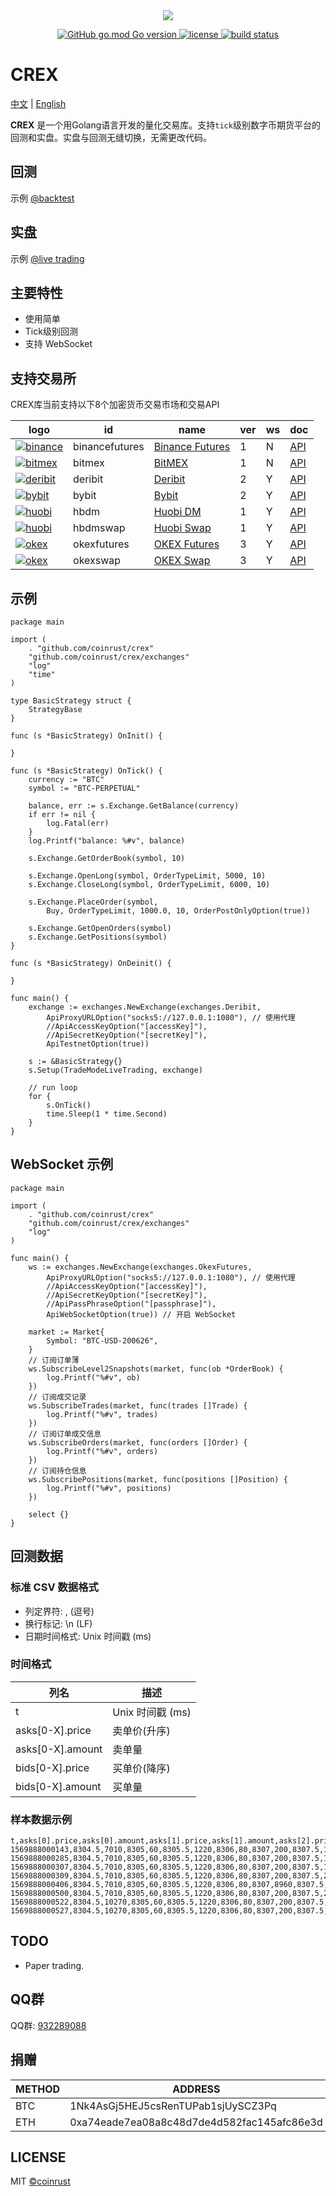 <div align=center><img src="https://raw.githubusercontent.com/coinrust/crex/master/images/logo.png" /></div>

<p align="center">
  <a href="https://github.com/golang/go">
    <img alt="GitHub go.mod Go version" src="https://img.shields.io/github/go-mod/go-version/coinrust/crex">
  </a>

  <a href="https://github.com/coinrust/crex/master/LICENSE">
    <img src="https://img.shields.io/github/license/mashape/apistatus.svg" alt="license">
  </a>
  <a href="https://www.travis-ci.com/coinrust/crex">
    <img src="https://www.travis-ci.com/coinrust/crex.svg?branch=master" alt="build status">
  </a>
</p>

# CREX

[中文](README.md) | [English](README_en.md)

**CREX** 是一个用Golang语言开发的量化交易库。支持`tick`级别数字币期货平台的回测和实盘。实盘与回测无缝切换，无需更改代码。

## 回测
示例 [@backtest](https://github.com/coinrust/crex/blob/master/examples/backtest/main.go)

## 实盘
示例 [@live trading](https://github.com/coinrust/crex/blob/master/examples/live/main.go)

## 主要特性
* 使用简单
* Tick级别回测
* 支持 WebSocket

## 支持交易所
CREX库当前支持以下8个加密货币交易市场和交易API

| logo                                                                                                                                             | id             | name                                                                      | ver | ws  | doc                                                               |
| ------------------------------------------------------------------------------------------------------------------------------------------------ | -------------- | ------------------------------------------------------------------------- | --- | --- | ----------------------------------------------------------------- |
| [![binance](https://raw.githubusercontent.com/coinrust/crex/master/images/binance.jpg)](https://www.binance.com/cn/register?ref=10916733)        | binancefutures | [Binance Futures](https://www.binance.com/cn/register?ref=10916733)       | 1   | N   | [API](https://binance-docs.github.io/apidocs/futures/cn/)         |
| [![bitmex](https://raw.githubusercontent.com/coinrust/crex/master/images/bitmex.jpg)](https://www.bitmex.com/register/o0Duru)                    | bitmex         | [BitMEX](https://www.bitmex.com/register/o0Duru)                          | 1   | N   | [API](https://www.bitmex.com/app/apiOverview)                     |
| [![deribit](https://raw.githubusercontent.com/coinrust/crex/master/images/deribit.jpg)](https://www.deribit.com/reg-7357.93)                     | deribit        | [Deribit](https://www.deribit.com/reg-7357.93)                            | 2   | Y   | [API](https://docs.deribit.com/)                                  |
| [![bybit](https://raw.githubusercontent.com/coinrust/crex/master/images/bybit.jpg)](https://www.bybit.com/app/register?ref=qQggy)                | bybit          | [Bybit](https://www.bybit.com/app/register?ref=qQggy)                     | 2   | Y   | [API](https://bybit-exchange.github.io/docs/inverse/)             |
| [![huobi](https://raw.githubusercontent.com/coinrust/crex/master/images/huobi.jpg)](https://www.huobi.io/zh-cn/topic/invited/?invite_code=7hzc5) | hbdm           | [Huobi DM](https://www.huobi.io/zh-cn/topic/invited/?invite_code=7hzc5)   | 1   | Y   | [API](https://docs.huobigroup.com/docs/dm/v1/cn/)                 |
| [![huobi](https://raw.githubusercontent.com/coinrust/crex/master/images/huobi.jpg)](https://www.huobi.io/zh-cn/topic/invited/?invite_code=7hzc5) | hbdmswap       | [Huobi Swap](https://www.huobi.io/zh-cn/topic/invited/?invite_code=7hzc5) | 1   | Y   | [API](https://docs.huobigroup.com/docs/coin_margined_swap/v1/cn/) |
| [![okex](https://raw.githubusercontent.com/coinrust/crex/master/images/okex.jpg)](https://www.okex.com/join/1890951)                             | okexfutures    | [OKEX Futures](https://www.okex.com/join/1890951)                         | 3   | Y   | [API](https://www.okex.me/docs/zh/#futures-README)                |
| [![okex](https://raw.githubusercontent.com/coinrust/crex/master/images/okex.jpg)](https://www.okex.com/join/1890951)                             | okexswap       | [OKEX Swap](https://www.okex.com/join/1890951)                            | 3   | Y   | [API](https://www.okex.me/docs/zh/#swap-README)                   |

## 示例
```golang
package main

import (
	. "github.com/coinrust/crex"
	"github.com/coinrust/crex/exchanges"
	"log"
	"time"
)

type BasicStrategy struct {
	StrategyBase
}

func (s *BasicStrategy) OnInit() {

}

func (s *BasicStrategy) OnTick() {
	currency := "BTC"
	symbol := "BTC-PERPETUAL"

	balance, err := s.Exchange.GetBalance(currency)
	if err != nil {
		log.Fatal(err)
	}
	log.Printf("balance: %#v", balance)

	s.Exchange.GetOrderBook(symbol, 10)

	s.Exchange.OpenLong(symbol, OrderTypeLimit, 5000, 10)
	s.Exchange.CloseLong(symbol, OrderTypeLimit, 6000, 10)

	s.Exchange.PlaceOrder(symbol,
		Buy, OrderTypeLimit, 1000.0, 10, OrderPostOnlyOption(true))

	s.Exchange.GetOpenOrders(symbol)
	s.Exchange.GetPositions(symbol)
}

func (s *BasicStrategy) OnDeinit() {

}

func main() {
	exchange := exchanges.NewExchange(exchanges.Deribit,
		ApiProxyURLOption("socks5://127.0.0.1:1080"), // 使用代理
		//ApiAccessKeyOption("[accessKey]"),
		//ApiSecretKeyOption("[secretKey]"),
		ApiTestnetOption(true))

	s := &BasicStrategy{}
	s.Setup(TradeModeLiveTrading, exchange)

	// run loop
	for {
		s.OnTick()
		time.Sleep(1 * time.Second)
	}
}
```

## WebSocket 示例
```golang
package main

import (
	. "github.com/coinrust/crex"
	"github.com/coinrust/crex/exchanges"
	"log"
)

func main() {
	ws := exchanges.NewExchange(exchanges.OkexFutures,
		ApiProxyURLOption("socks5://127.0.0.1:1080"), // 使用代理
		//ApiAccessKeyOption("[accessKey]"),
		//ApiSecretKeyOption("[secretKey]"),
		//ApiPassPhraseOption("[passphrase]"),
		ApiWebSocketOption(true)) // 开启 WebSocket

	market := Market{
		Symbol: "BTC-USD-200626",
	}
	// 订阅订单薄
	ws.SubscribeLevel2Snapshots(market, func(ob *OrderBook) {
		log.Printf("%#v", ob)
	})
	// 订阅成交记录
	ws.SubscribeTrades(market, func(trades []Trade) {
		log.Printf("%#v", trades)
	})
	// 订阅订单成交信息
	ws.SubscribeOrders(market, func(orders []Order) {
		log.Printf("%#v", orders)
	})
	// 订阅持仓信息
	ws.SubscribePositions(market, func(positions []Position) {
		log.Printf("%#v", positions)
	})

	select {}
}
```

## 回测数据
### 标准 CSV 数据格式
* 列定界符: , (逗号)
* 换行标记: \n (LF)
* 日期时间格式: Unix 时间戳 (ms)

### 时间格式
| 列名              | 描述                             |
| ---------------- |--------------------------------- |
| t                | Unix 时间戳 (ms)                  |
| asks[0-X].price  | 卖单价(升序)                      |
| asks[0-X].amount | 卖单量                            |
| bids[0-X].price  | 买单价(降序)                      |
| bids[0-X].amount | 买单量                            |

### 样本数据示例
```csv
t,asks[0].price,asks[0].amount,asks[1].price,asks[1].amount,asks[2].price,asks[2].amount,asks[3].price,asks[3].amount,asks[4].price,asks[4].amount,asks[5].price,asks[5].amount,asks[6].price,asks[6].amount,asks[7].price,asks[7].amount,asks[8].price,asks[8].amount,asks[9].price,asks[9].amount,bids[0].price,bids[0].amount,bids[1].price,bids[1].amount,bids[2].price,bids[2].amount,bids[3].price,bids[3].amount,bids[4].price,bids[4].amount,bids[5].price,bids[5].amount,bids[6].price,bids[6].amount,bids[7].price,bids[7].amount,bids[8].price,bids[8].amount,bids[9].price,bids[9].amount
1569888000143,8304.5,7010,8305,60,8305.5,1220,8306,80,8307,200,8307.5,1650,8308,68260,8308.5,120000,8309,38400,8309.5,8400,8304,185750,8303.5,52200,8303,20600,8302.5,4500,8302,2000,8301.5,18200,8301,18000,8300.5,90,8300,71320,8299.5,310
1569888000285,8304.5,7010,8305,60,8305.5,1220,8306,80,8307,200,8307.5,1650,8308,68260,8308.5,120000,8309,38400,8309.5,8400,8304,185750,8303.5,52200,8303,20600,8302.5,4500,8302,2000,8301.5,18200,8301,18000,8300.5,5090,8300,71320,8299.5,310
1569888000307,8304.5,7010,8305,60,8305.5,1220,8306,80,8307,200,8307.5,11010,8308,68260,8308.5,120000,8309,38400,8309.5,8400,8304,185750,8303.5,52200,8303,20600,8302.5,4500,8302,2000,8301.5,18200,8301,18000,8300.5,5090,8300,71320,8299.5,310
1569888000309,8304.5,7010,8305,60,8305.5,1220,8306,80,8307,200,8307.5,20370,8308,68260,8308.5,120000,8309,38400,8309.5,8400,8304,185750,8303.5,52200,8303,20600,8302.5,4500,8302,2000,8301.5,18200,8301,18000,8300.5,5090,8300,71320,8299.5,310
1569888000406,8304.5,7010,8305,60,8305.5,1220,8306,80,8307,8960,8307.5,11010,8308,68260,8308.5,120000,8309,38400,8309.5,8400,8304,185750,8303.5,52200,8303,20600,8302.5,4500,8302,2000,8301.5,18200,8301,18000,8300.5,5090,8300,71320,8299.5,310
1569888000500,8304.5,7010,8305,60,8305.5,1220,8306,80,8307,200,8307.5,20370,8308,68260,8308.5,120000,8309,38400,8309.5,8400,8304,185750,8303.5,52200,8303,20600,8302.5,4500,8302,2000,8301.5,18200,8301,18000,8300.5,5090,8300,71320,8299.5,310
1569888000522,8304.5,10270,8305,60,8305.5,1220,8306,80,8307,200,8307.5,20370,8308,68260,8308.5,120000,8309,38400,8309.5,8400,8304,185750,8303.5,52200,8303,20600,8302.5,4500,8302,2000,8301.5,18200,8301,18000,8300.5,5090,8300,71320,8299.5,310
1569888000527,8304.5,10270,8305,60,8305.5,1220,8306,80,8307,200,8307.5,20370,8308,68260,8308.5,120000,8309,38400,8309.5,8400,8304,185010,8303.5,52200,8303,20600,8302.5,4500,8302,2000,8301.5,18200,8301,18000,8300.5,5090,8300,71320,8299.5,310
```

## TODO
* Paper trading.

## QQ群
QQ群: [932289088](https://jq.qq.com/?_wv=1027&k=5rg0FEK)

## 捐赠
| METHOD  | ADDRESS                                     |
|-------- |-------------------------------------------- |
| BTC     | 1Nk4AsGj5HEJ5csRenTUPab1sjUySCZ3Pq          |
| ETH     | 0xa74eade7ea08a8c48d7de4d582fac145afc86e3d  |

## LICENSE
MIT [©coinrust](https://github.com/coinrust)